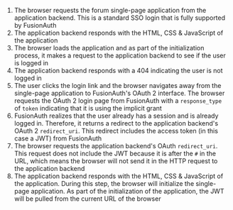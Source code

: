 1. The browser requests the forum single-page application from the application backend. This is a standard SSO login that is fully supported by FusionAuth
1. The application backend responds with the HTML, CSS & JavaScript of the application
1. The browser loads the application and as part of the initialization process, it makes a request to the application backend to see if the user is logged in 
1. The application backend responds with a 404 indicating the user is not logged in
1. The user clicks the login link and the browser navigates away from the single-page application to FusionAuth's OAuth 2 interface. The browser requests the OAuth 2 login page from FusionAuth with a `response_type` of `token` indicating that it is using the implicit grant
1. FusionAuth realizes that the user already has a session and is already logged in. Therefore, it returns a redirect to the application backend's OAuth 2 `redirect_uri`. This redirect includes the access token (in this case a JWT) from FusionAuth
1. The browser requests the application backend's OAuth `redirect_uri`. This request does not include the JWT because it is after the `#` in the URL, which means the browser will not send it in the HTTP request to the application backend 
1. The application backend responds with the HTML, CSS & JavaScript of the application. During this step, the browser will initialize the single-page application. As part of the initialization of the application, the JWT  will be pulled from the current URL of the browser 